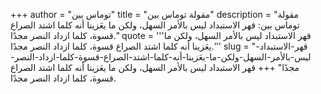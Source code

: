 +++
author = "توماس بين"
title = "مقولة توماس بين"
description = "مقولة توماس بين: قهر الاستبداد ليس بالأمر السهل، ولكن ما يعَزينا أنه كلما اشتد الصراع قسوة، كلما ازداد النصر مجدًا."
quote = '''قهر الاستبداد ليس بالأمر السهل، ولكن ما يعَزينا أنه كلما اشتد الصراع قسوة، كلما ازداد النصر مجدًا.'''
slug = "قهر-الاستبداد-ليس-بالأمر-السهل-ولكن-ما-يعَزينا-أنه-كلما-اشتد-الصراع-قسوة-كلما-ازداد-النصر-مجدًا"
+++
قهر الاستبداد ليس بالأمر السهل، ولكن ما يعَزينا أنه كلما اشتد الصراع قسوة، كلما ازداد النصر مجدًا.
